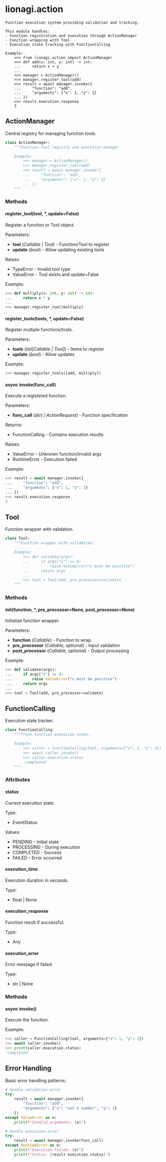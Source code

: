 # lionagi.action

```
Function execution system providing validation and tracking.

This module handles:
- Function registration and execution through ActionManager
- Function wrapping with Tool
- Execution state tracking with FunctionCalling

Example:
    >>> from lionagi.action import ActionManager
    >>> def add(x: int, y: int) -> int:
    ...     return x + y
    ...
    >>> manager = ActionManager()
    >>> manager.register_tool(add)
    >>> result = await manager.invoke({
    ...     "function": "add",
    ...     "arguments": {"x": 1, "y": 2}
    ... })
    >>> result.execution.response
    3
```

## ActionManager

Central registry for managing function tools.

```python
class ActionManager:
    """Function tool registry and execution manager.

    Example:
        >>> manager = ActionManager()
        >>> manager.register_tool(add)
        >>> result = await manager.invoke({
        ...     "function": "add",
        ...     "arguments": {"x": 1, "y": 2}
        ... })
    """
```

### Methods

#### register_tool(tool, *, update=False)
Register a function or Tool object.

Parameters:
- **tool** (*Callable | Tool*) - Function/Tool to register
- **update** (*bool*) - Allow updating existing tools

Raises:
- TypeError - Invalid tool type
- ValueError - Tool exists and update=False

Example:
```python
>>> def multiply(x: int, y: int) -> int:
...     return x * y
...
>>> manager.register_tool(multiply)
```

#### register_tools(tools, *, update=False) 
Register multiple functions/tools.

Parameters:
- **tools** (*list[Callable | Tool]*) - Items to register
- **update** (*bool*) - Allow updates

Example:
```python
>>> manager.register_tools([add, multiply])
```

#### async invoke(func_call)
Execute a registered function.

Parameters:
- **func_call** (*dict | ActionRequest*) - Function specification

Returns:
- FunctionCalling - Contains execution results

Raises:
- ValueError - Unknown function/invalid args
- RuntimeError - Execution failed

Example:
```python
>>> result = await manager.invoke({
...     "function": "add",
...     "arguments": {"x": 1, "y": 2}
... })
>>> result.execution.response
3
```

## Tool

Function wrapper with validation.

```python
class Tool:
    """Function wrapper with validation.

    Example:
        >>> def validate(args):
        ...     if args["x"] <= 0:
        ...         raise ValueError("x must be positive")
        ...     return args
        ...
        >>> tool = Tool(add, pre_processor=validate)
    """
```

### Methods

#### __init__(function, *, pre_processor=None, post_processor=None)
Initialize function wrapper.

Parameters:
- **function** (*Callable*) - Function to wrap
- **pre_processor** (*Callable, optional*) - Input validation
- **post_processor** (*Callable, optional*) - Output processing

Example:
```python
>>> def validate(args):
...     if args["x"] <= 0:
...         raise ValueError("x must be positive")
...     return args
...
>>> tool = Tool(add, pre_processor=validate)
```

## FunctionCalling

Execution state tracker.

```python
class FunctionCalling:
    """Track function execution state.

    Example:
        >>> caller = FunctionCalling(tool, arguments={"x": 1, "y": 2})
        >>> await caller.invoke()
        >>> caller.execution.status
        'completed'
    """
```

### Attributes

#### status
Current execution state.

Type:
- EventStatus

Values:
- PENDING - Initial state
- PROCESSING - During execution
- COMPLETED - Success
- FAILED - Error occurred

#### execution_time
Execution duration in seconds.

Type:
- float | None

#### execution_response
Function result if successful.

Type:
- Any

#### execution_error
Error message if failed.

Type:
- str | None

### Methods

#### async invoke()
Execute the function.

Example:
```python
>>> caller = FunctionCalling(tool, arguments={"x": 1, "y": 2})
>>> await caller.invoke()
>>> print(caller.execution.status)
'completed'
```

## Error Handling

Basic error handling patterns:

```python
# Handle validation error
try:
    result = await manager.invoke({
        "function": "add",
        "arguments": {"x": "not a number", "y": 2}
    })
except ValueError as e:
    print(f"Invalid arguments: {e}")

# Handle execution error    
try:
    result = await manager.invoke(func_call)
except RuntimeError as e:
    print(f"Execution failed: {e}")
    print(f"Status: {result.execution.status}")
```
